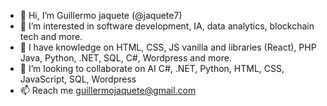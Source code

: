 - 👋 Hi, I’m Guillermo jaquete (@jaquete7)
- 👀 I’m interested in software development, IA, data analytics, blockchain tech and more.
- 🌱 I have knowledge on HTML, CSS, JS vanilla and libraries (React), PHP Java, Python, .NET, SQL, C#, Wordpress and more.
- 💞️ I’m looking to collaborate on AI C#, .NET, Python, HTML, CSS, JavaScript, SQL, Wordpress
- 📫 Reach me guillermojaquete@gmail.com  


